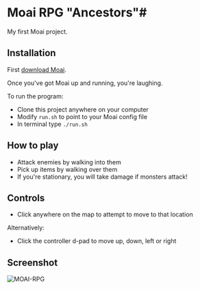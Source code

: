 # Moai RPG "Ancestors"#

My first Moai project.

## Installation ##

First [download Moai](http://getmoai.com/home/moai-sdk-download.html).

Once you've got Moai up and running, you're laughing.

To run the program:

* Clone this project anywhere on your computer
* Modify `run.sh` to point to your Moai config file
* In terminal type `./run.sh`

## How to play ##

* Attack enemies by walking into them
* Pick up items by walking over them
* If you're stationary, you will take damage if monsters attack!

## Controls ##

* Click anywhere on the map to attempt to move to that location

Alternatively:

* Click the controller d-pad to move up, down, left or right

## Screenshot ##

![MOAI-RPG](http://i.imgur.com/A4Tzdm7.png)
